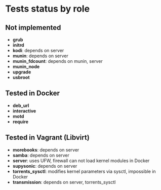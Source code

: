 # Tests status by role

## Not implemented

- **grub**
- **initrd**
- **kodi**: depends on server
- **munin**: depends on server
- **munin_fdcount**: depends on munin, server
- **munin_node**
- **upgrade**
- **usbroot**


## Tested in Docker

- **deb_url**
- **interactive**
- **motd**
- **require**


## Tested in Vagrant (Libvirt)

- **morebooks**: depends on server
- **samba**: depends on server
- **server**: uses UFW, firewall can not load kernel modules in Docker
- **supysonic**: depends on server
- **torrents_sysctl**: modifies kernel parameters via sysctl, impossible in Docker
- **transmission**: depends on server, torrents_sysctl

